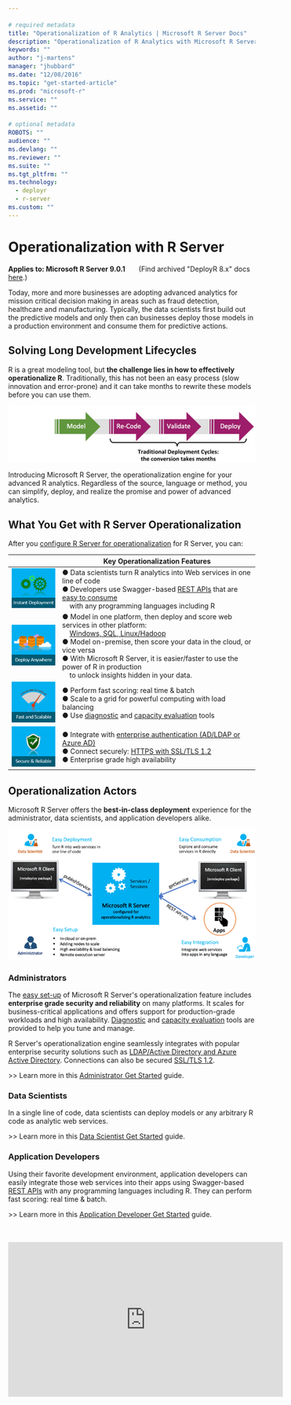 ```yaml
---

# required metadata
title: "Operationalization of R Analytics | Microsoft R Server Docs"
description: "Operationalization of R Analytics with Microsoft R Server"
keywords: ""
author: "j-martens"
manager: "jhubbard"
ms.date: "12/08/2016"
ms.topic: "get-started-article"
ms.prod: "microsoft-r"
ms.service: ""
ms.assetid: ""

# optional metadata
ROBOTS: ""
audience: ""
ms.devlang: ""
ms.reviewer: ""
ms.suite: ""
ms.tgt_pltfrm: ""
ms.technology: 
  - deployr
  - r-server
ms.custom: ""
---
```


# Operationalization with R Server

**Applies to:  Microsoft R Server 9.0.1**  &nbsp;&nbsp;&nbsp;&nbsp;&nbsp; (Find archived "DeployR 8.x" docs [here](../deployr-about.md).)

Today, more and more businesses are adopting advanced analytics for mission critical decision making in areas such as fraud detection, healthcare and manufacturing. Typically, the data scientists first build out the predictive models and only then can businesses deploy those models in a production environment and consume them for predictive actions. 

## Solving Long Development Lifecycles

R is a great modeling tool, but **the challenge lies in how to effectively operationalize R**. Traditionally, this has not been an easy process (slow innovation and error-prone) and it can take months to rewrite these models before you can use them. 

![Operationalization Engine](../media/o16n/about-traditional-challenge.png) 

Introducing Microsoft R Server, the operationalization engine for your advanced R analytics. Regardless of the source, language or method, you can simplify, deploy, and realize the promise and power of advanced analytics.

## What You Get with R Server Operationalization

After you [configure R Server for operationalization](configuration-initial.md) for R Server, you can: 

||Key Operationalization Features|
|-|-|
|![1](../media/o16n/about-1.png)|● Data scientists turn R analytics into Web services in one line of code<br>● Developers use Swagger-based [REST APIs](api.md) that are [easy to consume](app-developer-get-started.md) <br>&nbsp; &nbsp; with any programming languages including R|
|![2](../media/o16n/about-2.png)|● Model in one platform, then deploy and score web services in other platform:<br>&nbsp; &nbsp; [Windows, SQL, Linux/Hadoop](configuration-initial.md) <br>● Model on-premise, then score your data in the cloud, or vice versa <br>● With Microsoft R Server, it is easier/faster to use the power of R in production<br>&nbsp; &nbsp; to unlock insights hidden in your data. |
|![3](../media/o16n/about-3.png)|● Perform fast scoring: real time & batch <br>● Scale to a grid for powerful computing with load balancing<br>● Use [diagnostic](admin-diagnostics.md) and [capacity evaluation](admin-evaluate-capacity.md) tools|
|![4](../media/o16n/about-4.png)|● Integrate with [enterprise authentication (AD/LDAP or Azure AD)](security-authentication.md)<br>● Connect securely: [HTTPS with SSL/TLS 1.2](security-https.md)<br>● Enterprise grade high availability|

## Operationalization Actors

Microsoft R Server offers the **best-in-class deployment** experience for the administrator, data scientists, and application developers alike. 

![Personas](../media/o16n/about-personas.png)

### Administrators

The [easy set-up](configuration-initial.md) of Microsoft R Server's operationalization feature includes **enterprise grade security and reliability** on many platforms. It scales for business-critical applications and offers support for production-grade workloads and high availability. [Diagnostic](admin-diagnostics.md) and [capacity evaluation](admin-evaluate-capacity.md) tools are provided to help you tune and manage. 

R Server's operationalization engine seamlessly integrates with popular enterprise security solutions such as [LDAP/Active Directory and Azure Active Directory](security-authentication.md). Connections can also be secured [SSL/TLS 1.2](security-https.md).

&gt;&gt; Learn more in this [Administrator Get Started](admin-get-started.md) guide.

### Data Scientists

In a single line of code, data scientists can deploy  models or any arbitrary R code as analytic web services. 

&gt;&gt; Learn more in this [Data Scientist Get Started](data-scientist-get-started.md) guide.

### Application Developers

Using their favorite development environment, application developers can easily integrate those web services into their apps using Swagger-based [REST APIs](api.md) with any programming languages including R. They can perform fast scoring: real time & batch. 

&gt;&gt; Learn more in this [Application Developer Get Started](app-developer-get-started.md) guide.

<br>

<br>

<div align=center><iframe width="560" height="315" src="https://www.youtube.com/embed/1Nvs6QShWqY" frameborder="0" allowfullscreen></iframe></div>